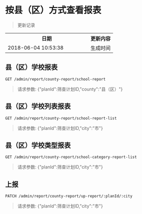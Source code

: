 # 按县（区）方式查看报表

> 更新记录

<table>
    <tr>
        <th style="width:250px;">日期</th>
        <th>更新内容</th>
    </tr>
    <tr>
        <td>2018-06-04 10:53:38</td>
        <td>生成时间</td>
    </tr>
</table>

## 县（区）学校报表

```
GET /admin/report/county-report/school-report
```

> 请求参数: {"planId":筛查计划ID,"county":"县（区）"}

## 县（区）学校列表报表

```
GET /admin/report/county-report/school-report-list
```

> 请求参数: {"planId":筛查计划ID,"city":"市"}

## 县（区）学校类型报表

```
GET /admin/report/county-report/school-category-report-list
```

> 请求参数: {"planId":筛查计划ID,"city":"市"}

## 上报

```
PATCH /admin/report/county-report/up-report/:planId/:city
```

> 请求参数: {"planId":筛查计划ID,"city":"市"}